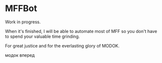# MFFBot
Work in progress.

When it's finished, I will be able to automate most of MFF so you don't have to spend your valuable time grinding.

For great justice and for the everlasting glory of MODOK.

модок вперед
